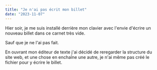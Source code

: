 ```yaml
---
title: "Je n'ai pas écrit mon billet"
date: "2023-11-07"
---
```


Hier soir, je me suis installé derrière mon clavier avec l'envie d'écrire un nouveau billet dans ce carnet très vide.

Sauf que je ne l'ai pas fait.

En ouvrant mon éditeur de texte j'ai décidé de reregarder la structure du site web, et une chose en enchaîne une autre, je n'ai même pas créé le fichier pour y écrire le billet.

